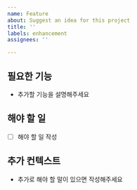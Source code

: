 ```yaml
---
name: Feature
about: Suggest an idea for this project
title: ''
labels: enhancement
assignees: ''

---
```


## 필요한 기능
- 추가할 기능을 설명해주세요

## 해야 할 일 
- [ ] 해야 할 일 작성

## 추가 컨텍스트
- 추가로 해야 할 말이 있으면 작성해주세요